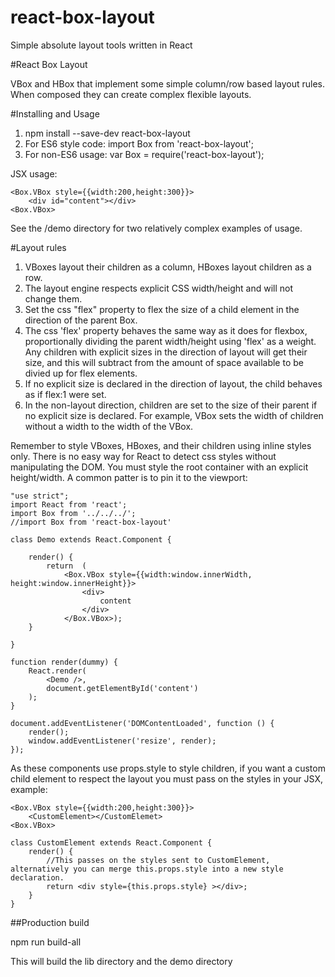 # react-box-layout
Simple absolute layout tools written in React

#React Box Layout

VBox and HBox that implement some simple column/row based layout rules.  When composed they can create complex flexible layouts.

#Installing and Usage
1. npm install --save-dev react-box-layout
2. For ES6 style code:
import Box from 'react-box-layout';
3. For non-ES6 usage:
var Box = require('react-box-layout');

JSX usage:
```
<Box.VBox style={{width:200,height:300}}>
	<div id="content"></div>
<Box.VBox>
```

See the /demo directory for two relatively complex examples of usage.

#Layout rules
1. VBoxes layout their children as a column, HBoxes layout children as a row.
2. The layout engine respects explicit CSS width/height and will not change them.
3. Set the css "flex" property to flex the size of a child element in the direction of the parent Box.
4. The css 'flex' property behaves the same way as it does for flexbox, proportionally dividing the parent width/height using 'flex' as a weight. Any children with explicit sizes in the direction of layout will get their size, and this will subtract from the amount of space available to be divied up for flex elements.
5. If no explicit size is declared in the direction of layout, the child behaves as if flex:1 were set.
6. In the non-layout direction, children are set to the size of their parent if no explicit size is declared.  For example, VBox sets the width of children without a width to the width of the VBox.

Remember to style VBoxes, HBoxes, and their children using inline styles only.  There is no easy way for React to detect css styles without manipulating the DOM.  You must style the root container with an explicit height/width.  A common patter is to pin it to the viewport:

```
"use strict";
import React from 'react';
import Box from '../../../';
//import Box from 'react-box-layout'

class Demo extends React.Component {
	
	render() {
		return	(
			<Box.VBox style={{width:window.innerWidth, height:window.innerHeight}}>
				<div>
					content
				</div>
			</Box.VBox>);
  	}

}

function render(dummy) {
	React.render(
		<Demo />, 
		document.getElementById('content')
	);
}

document.addEventListener('DOMContentLoaded', function () {
	render();
	window.addEventListener('resize', render);
});

```

As these components use props.style to style children, if you want a custom child element to respect the layout you must pass on the styles in your JSX, example:

```
<Box.VBox style={{width:200,height:300}}>
	<CustomElement></CustomElemet>
<Box.VBox>
```

```
class CustomElement extends React.Component {
    render() {
    	//This passes on the styles sent to CustomElement, alternatively you can merge this.props.style into a new style declaration.
	    return <div style={this.props.style} ></div>;
    }
}
```


##Production build

npm run build-all

This will build the lib directory and the demo directory
